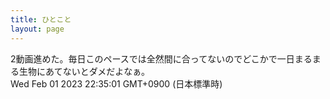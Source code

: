 ```yaml
---
title: ひとこと
layout: page
---
```

<div class="box" dt="1675258501365">
  2動画進めた。毎日このペースでは全然間に合ってないのでどこかで一日まるまる生物にあてないとダメだよなぁ。
  <div class="content is-small">Wed Feb 01 2023 22:35:01 GMT+0900 (日本標準時)</div>
</div>